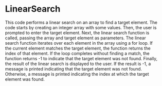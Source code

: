 # LinearSearch

This code performs a linear search on an array to find a target element. 
 The code starts by creating an integer array with some values. 
 Then, the user is prompted to enter the target element. 
 Next, the linear search function is called, passing the array and target element as parameters. 
 The linear search function iterates over each element in the array using a for loop. 
 If the current element matches the target element, the function returns the index of that element. 
 If the loop completes without finding a match, the function returns -1 to indicate that the target element was not found. 
 Finally, the result of the linear search is displayed to the user. If the result is -1, a message is printed indicating that the target element was not found. Otherwise, a message is printed indicating the index at which the target element was found.
